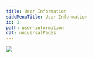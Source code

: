 ```yaml
---
title: User Information
sideMenuTitle: User Information
id: 1
path: user-information
cat: universalPages
---
```


<img src="/images/slider-image-2-small.jpg">
